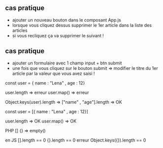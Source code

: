 ## cas pratique 

- ajouter un nouveau bouton dans le composant App.js
- lorsque vous cliquez dessus supprimer le 1er article dans la liste des articles
- si vous recliquez ça va supprimer le suivant !

## cas pratique 

- ajouter un formulaire avec 1 champ input + btn submit
- une fois que vous cliquez sur le bouton submit => modifier le titre du 1er article par la valeur que vous avez saisi !


const user = { name : "Lena" , age : 12}

user.length => erreur
user.map() => erreur

Object.keys(user).length => ["name" , "age"].length => OK 

const user = [{ name : "Lena" , age : 12}]

user.length => OK
user.map() => OK

PHP 
[]
{} => empty()

en JS 
[].length == 0
{}.length == 0 erreur
Object.keys({}).length == 0